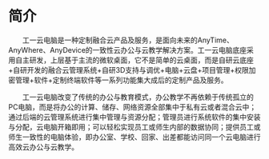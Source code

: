 # 简介
&emsp;&emsp;工一云电脑是一种定制融合云产品及服务，是面向未来的AnyTime、AnyWhere、AnyDevice的一致性云办公与云教学解决方案。工一云电脑底座采用自主研发，上层基于主流的微软桌面，它不是简单的云桌面，而是自研云底座+自研开发的融合云管理系统+自研3D支持与调优+电脑+云盘+项目管理+权限加密管理+软件+定制终端软件等一系列功能集大成后的定制产品及服务。

&emsp;&emsp;工一云电脑改变了传统的办公与教育模式，办公教学不再依赖于传统孤立的PC电脑，而是将办公的计算、储存、网络资源全部集中于私有云或者混合云中；通过后端的云管理系统进行集中管理与资源分配；管理员进行系统软件的集中安装与分配，云电脑开箱即用；可以轻松实现员工或师生内部的数据协同；提供员工或师生一致性的电脑体验，即办公室、学校、回家、出差都能访问同一个云电脑进行高效云办公与云教学。
